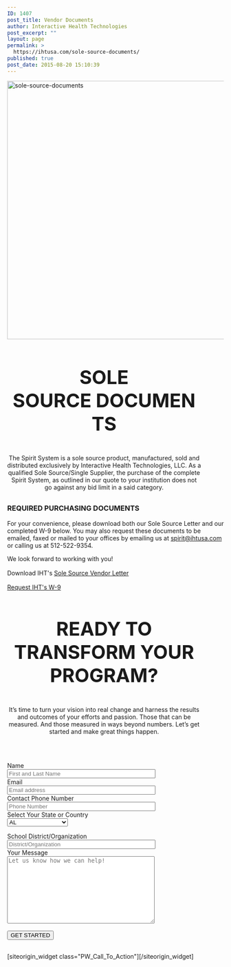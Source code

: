 ```yaml
---
ID: 1407
post_title: Vendor Documents
author: Interactive Health Technologies
post_excerpt: ""
layout: page
permalink: >
  https://ihtusa.com/sole-source-documents/
published: true
post_date: 2015-08-20 15:10:39
---
```

<div id="pl-1407"  class="panel-layout" ><div id="pg-1407-0"  class="panel-grid panel-no-style" ><div id="pgc-1407-0-0"  class="panel-grid-cell"  data-weight="1" ><div id="panel-1407-0-0-0" class="so-panel widget widget_black-studio-tinymce widget_black_studio_tinymce panel-first-child panel-last-child" data-index="0" data-style="{&quot;background_image_attachment&quot;:false,&quot;background_display&quot;:&quot;tile&quot;,&quot;featured_widgets&quot;:&quot;&quot;,&quot;bigger_title&quot;:&quot;&quot;}" ><div class="textwidget"><p><img class="aligncenter size-full wp-image-1411" src="https://ihtusa.com/wp-content/uploads/2015/08/sole-source-documents.jpg" alt="sole-source-documents" width="1920" height="600" /></p></div></div></div></div><div id="pg-1407-1"  class="panel-grid panel-no-style"  data-style="{&quot;background_display&quot;:&quot;tile&quot;}" ><div id="pgc-1407-1-0"  class="panel-grid-cell panel-grid-cell-empty"  data-weight="0.049751243782" ></div><div id="pgc-1407-1-1"  class="panel-grid-cell panel-grid-cell-mobile-last"  data-weight="0.900497512436" ><div id="panel-1407-1-1-0" class="so-panel widget widget_black-studio-tinymce widget_black_studio_tinymce panel-first-child panel-last-child" data-index="1" data-style="{&quot;background_image_attachment&quot;:false,&quot;background_display&quot;:&quot;tile&quot;,&quot;featured_widgets&quot;:&quot;&quot;,&quot;bigger_title&quot;:true}" ><div class="widget-title--big panel-widget-style panel-widget-style-for-1407-1-1-0" ><div class="textwidget"><h3 style="font-size: 44px; text-align: center;">SOLE SOURCE DOCUMENTS</h3><p style="text-align: center;">The Spirit System is a sole source product, manufactured, sold and distributed exclusively by Interactive Health Technologies, LLC. As a qualified Sole Source/Single Supplier, the purchase of the complete Spirit System, as outlined in our quote to your institution does not go against any bid limit in a said category.</p></div></div></div></div><div id="pgc-1407-1-2"  class="panel-grid-cell panel-grid-cell-empty"  data-weight="0.049751243782" ></div></div><div id="pg-1407-2"  class="panel-grid panel-no-style"  data-style="{&quot;background_display&quot;:&quot;tile&quot;}" ><div id="pgc-1407-2-0"  class="panel-grid-cell"  data-weight="1" ><div id="panel-1407-2-0-0" class="so-panel widget widget_black-studio-tinymce widget_black_studio_tinymce panel-first-child panel-last-child" data-index="2" data-style="{&quot;background_image_attachment&quot;:false,&quot;background_display&quot;:&quot;tile&quot;,&quot;featured_widgets&quot;:&quot;&quot;,&quot;bigger_title&quot;:&quot;&quot;}" ><div class="textwidget"><h3>REQUIRED PURCHASING DOCUMENTS</h3>
For your convenience, please download both our Sole Source Letter and our completed W-9 below. You may also request these documents to be emailed, faxed or mailed to your offices by emailing us at <a href="mailto:spirit@ihtusa.com">spirit@ihtusa.com</a> or calling us at 512-522-9354.

We look forward to working with you!

<span style="line-height: 1.5;">Download IHT's </span><a style="line-height: 1.5;" href="https://db.tt/lGGJlZRhnA">Sole Source Vendor Letter</a>

<a href="http://ihtusa.com/contact">Request IHT's W-9</a></div></div></div></div><div id="pg-1407-3"  class="panel-grid panel-no-style"  data-style="{&quot;background_display&quot;:&quot;tile&quot;}" ><div id="pgc-1407-3-0"  class="panel-grid-cell panel-grid-cell-empty"  data-weight="0.049751243782" ></div><div id="pgc-1407-3-1"  class="panel-grid-cell panel-grid-cell-mobile-last"  data-weight="0.900497512436" ><div id="panel-1407-3-1-0" class="so-panel widget widget_black-studio-tinymce widget_black_studio_tinymce panel-first-child panel-last-child" data-index="3" data-style="{&quot;background_image_attachment&quot;:false,&quot;background_display&quot;:&quot;tile&quot;,&quot;featured_widgets&quot;:&quot;&quot;,&quot;bigger_title&quot;:true}" ><div class="widget-title--big panel-widget-style panel-widget-style-for-1407-3-1-0" ><div class="textwidget"><h3 style="text-align: center; font-size: 44px;">READY TO TRANSFORM YOUR PROGRAM?</h3><div class="lc"><p style="text-align: center;">It’s time to turn your vision into real change and harness the results and outcomes of your efforts and passion. Those that can be measured. And those measured in ways beyond numbers. Let’s get started and make great things happen.</p></div><div class="rc"> </div><div class="rc"> </div><p style="text-align: center;"><div role="form" class="wpcf7" id="wpcf7-f313-o1" lang="en-US" dir="ltr">
<div class="screen-reader-response"></div>
<form action="/wp-admin/post.php#wpcf7-f313-o1" method="post" class="wpcf7-form" novalidate="novalidate">
<div style="display: none;">
<input type="hidden" name="_wpcf7" value="313" />
<input type="hidden" name="_wpcf7_version" value="5.0.1" />
<input type="hidden" name="_wpcf7_locale" value="en_US" />
<input type="hidden" name="_wpcf7_unit_tag" value="wpcf7-f313-o1" />
<input type="hidden" name="_wpcf7_container_post" value="0" />
</div>
<div class="contact-form-small">
<div class="row">
<div class="col-xs-12  col-md-6">
Name<br />
      <span class="wpcf7-form-control-wrap your-name"><input type="text" name="your-name" value="" size="40" class="wpcf7-form-control wpcf7-text wpcf7-validates-as-required" aria-required="true" aria-invalid="false" placeholder="First and Last Name" /></span><br />
Email<br />
      <span class="wpcf7-form-control-wrap your-email"><input type="email" name="your-email" value="" size="40" class="wpcf7-form-control wpcf7-text wpcf7-email wpcf7-validates-as-required wpcf7-validates-as-email" aria-required="true" aria-invalid="false" placeholder="Email address" /></span><br />
Contact Phone Number<br />
<span class="wpcf7-form-control-wrap your-tel"><input type="tel" name="your-tel" value="" size="40" class="wpcf7-form-control wpcf7-text wpcf7-tel wpcf7-validates-as-required wpcf7-validates-as-tel" aria-required="true" aria-invalid="false" placeholder="Phone Number" /></span><br />
Select Your State or Country<br />
<span class="wpcf7-form-control-wrap state"><select name="state" class="wpcf7-form-control wpcf7-select wpcf7-validates-as-required" aria-required="true" aria-invalid="false"><option value="AL">AL</option><option value="AK">AK</option><option value="AZ">AZ</option><option value="AR">AR</option><option value="CA">CA</option><option value="CO">CO</option><option value="CT">CT</option><option value="DE">DE</option><option value="FL">FL</option><option value="GA">GA</option><option value="HI">HI</option><option value="ID">ID</option><option value="IL">IL</option><option value="IN">IN</option><option value="IA">IA</option><option value="KS">KS</option><option value="KY">KY</option><option value="LA">LA</option><option value="ME">ME</option><option value="MD">MD</option><option value="MA">MA</option><option value="MI">MI</option><option value="MN">MN</option><option value="MS">MS</option><option value="MO">MO</option><option value="MT">MT</option><option value="NE">NE</option><option value="NV">NV</option><option value="NH">NH</option><option value="NJ">NJ</option><option value="NM">NM</option><option value="NY">NY</option><option value="NC">NC</option><option value="ND">ND</option><option value="OH">OH</option><option value="OK">OK</option><option value="OR">OR</option><option value="PA">PA</option><option value="RI">RI</option><option value="SC">SC</option><option value="SD">SD</option><option value="TN">TN</option><option value="TX">TX</option><option value="UT">UT</option><option value="VT">VT</option><option value="VA">VA</option><option value="WA">WA</option><option value="Washington D.C.">Washington D.C.</option><option value="WV">WV</option><option value="WI">WI</option><option value="WY">WY</option><option value="CANADA">CANADA</option><option value="BERMUDA">BERMUDA</option><option value="AUSTRALIA">AUSTRALIA</option><option value="UNITED KINGDOM">UNITED KINGDOM</option><option value="SOUTH AFRICA">SOUTH AFRICA</option><option value="International - Other">International - Other</option></select></span></p></div>
<div class="col-xs-12  col-md-6">
School District/Organization<br />
        <span class="wpcf7-form-control-wrap your-subject"><input type="text" name="your-subject" value="" size="40" class="wpcf7-form-control wpcf7-text wpcf7-validates-as-required" aria-required="true" aria-invalid="false" placeholder="District/Organization" /></span><br />
Your Message<br />
        <span class="wpcf7-form-control-wrap your-message"><textarea name="your-message" cols="40" rows="10" class="wpcf7-form-control wpcf7-textarea wpcf7-validates-as-required" aria-required="true" aria-invalid="false" placeholder="Let us know how we can help!"></textarea></span><br />
<span id="hp5aaaf757ee115" class="wpcf7-form-control-wrap emailiht-120-wrap" style="display:none !important; visibility:hidden !important;"><label  class="hp-message">Please leave this field empty.</label><input class="wpcf7-form-control wpcf7-text"  type="text" name="emailiht-120" value="" size="40" tabindex="-1" autocomplete="nope" /></span>
    </div>
<div class="col-xs-12  col-md-12">
<input type='hidden' id="zc_gad" name="zc_gad" value=""/><br />
      <input type="submit" value="GET STARTED" class="wpcf7-form-control wpcf7-submit btn btn-primary pull-right" />
    </div>
</p></div>
</div>
<div class="wpcf7-response-output wpcf7-display-none"></div></form></div></p></div></div></div></div><div id="pgc-1407-3-2"  class="panel-grid-cell panel-grid-cell-empty"  data-weight="0.049751243782" ></div></div><div id="pg-1407-4"  class="panel-grid panel-no-style" ><div id="pgc-1407-4-0"  class="panel-grid-cell"  data-weight="1" ><div id="panel-1407-4-0-0" class="so-panel widget widget_pw_call_to_action widget-call-to-action panel-first-child panel-last-child" data-index="4" data-style="{&quot;background_display&quot;:&quot;tile&quot;,&quot;featured_widgets&quot;:&quot;&quot;,&quot;bigger_title&quot;:&quot;&quot;}" >[siteorigin_widget class="PW_Call_To_Action"]<input type="hidden" value="{&quot;instance&quot;:{&quot;text&quot;:&quot;&quot;,&quot;button_text&quot;:&quot;&lt;a href=\&quot;#TOP\&quot;&gt;BACK TO TOP&lt;\/a&gt;&quot;},&quot;args&quot;:{&quot;before_widget&quot;:&quot;&lt;div id=\&quot;panel-1407-4-0-0\&quot; class=\&quot;so-panel widget widget_pw_call_to_action widget-call-to-action panel-first-child panel-last-child\&quot; data-index=\&quot;4\&quot; data-style=\&quot;{&amp;quot;background_display&amp;quot;:&amp;quot;tile&amp;quot;,&amp;quot;featured_widgets&amp;quot;:&amp;quot;&amp;quot;,&amp;quot;bigger_title&amp;quot;:&amp;quot;&amp;quot;}\&quot; &gt;&quot;,&quot;after_widget&quot;:&quot;&lt;\/div&gt;&quot;,&quot;before_title&quot;:&quot;&lt;h3 class=\&quot;widget-title\&quot;&gt;&lt;span class=\&quot;widget-title__inline\&quot;&gt;&quot;,&quot;after_title&quot;:&quot;&lt;\/span&gt;&lt;\/h3&gt;&quot;,&quot;widget_id&quot;:&quot;widget-4-0-0&quot;}}" />[/siteorigin_widget]</div></div></div></div>

<style type="text/css" class="panels-style" data-panels-style-for-post="1407">@import url(https://ihtusa.com/wp-content/plugins/siteorigin-panels/css/front-flex.min.css); #pgc-1407-0-0 , #pgc-1407-2-0 , #pgc-1407-4-0 { width:100%;width:calc(100% - ( 0 * 30px ) ) } #pg-1407-0 , #pg-1407-1 , #pg-1407-2 , #pg-1407-3 , #pl-1407 .so-panel { margin-bottom:30px } #pgc-1407-1-0 , #pgc-1407-1-2 , #pgc-1407-3-0 , #pgc-1407-3-2 { width:4.9751%;width:calc(4.9751% - ( 0.950248756218 * 30px ) ) } #pgc-1407-1-1 , #pgc-1407-3-1 { width:90.0498%;width:calc(90.0498% - ( 0.099502487564 * 30px ) ) } #pl-1407 .so-panel:last-child { margin-bottom:0px } @media (max-width:780px){ #pg-1407-0.panel-no-style, #pg-1407-0.panel-has-style > .panel-row-style , #pg-1407-1.panel-no-style, #pg-1407-1.panel-has-style > .panel-row-style , #pg-1407-2.panel-no-style, #pg-1407-2.panel-has-style > .panel-row-style , #pg-1407-3.panel-no-style, #pg-1407-3.panel-has-style > .panel-row-style , #pg-1407-4.panel-no-style, #pg-1407-4.panel-has-style > .panel-row-style { -webkit-flex-direction:column;-ms-flex-direction:column;flex-direction:column } #pg-1407-0 .panel-grid-cell , #pg-1407-1 .panel-grid-cell , #pg-1407-2 .panel-grid-cell , #pg-1407-3 .panel-grid-cell , #pg-1407-4 .panel-grid-cell { margin-right:0 } #pg-1407-0 .panel-grid-cell , #pg-1407-1 .panel-grid-cell , #pg-1407-2 .panel-grid-cell , #pg-1407-3 .panel-grid-cell , #pg-1407-4 .panel-grid-cell { width:100% } #pgc-1407-1-0 , #pgc-1407-1-1 , #pgc-1407-3-0 , #pgc-1407-3-1 { margin-bottom:30px } #pl-1407 .panel-grid-cell { padding:0 } #pl-1407 .panel-grid .panel-grid-cell-empty { display:none } #pl-1407 .panel-grid .panel-grid-cell-mobile-last { margin-bottom:0px }  } </style>